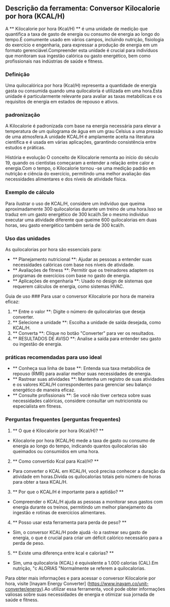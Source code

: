 ## Descrição da ferramenta: Conversor Kilocalorie por hora (KCAL/H)

A ** Kilocalorie por hora (Kcal/H) ** é uma unidade de medição que quantifica a taxa de gasto de energia ou consumo de energia ao longo do tempo.É comumente usado em vários campos, incluindo nutrição, fisiologia do exercício e engenharia, para expressar a produção de energia em um formato gerenciável.Compreender esta unidade é crucial para indivíduos que monitoram sua ingestão calórica ou gasto energético, bem como profissionais nas indústrias de saúde e fitness.

### Definição
Uma quilocalórica por hora (Kcal/H) representa a quantidade de energia gasta ou consumida quando uma quilocaloria é utilizada em uma hora.Esta unidade é particularmente relevante para avaliar as taxas metabólicas e os requisitos de energia em estados de repouso e ativos.

### padronização
A Kilocalorie é padronizada com base na energia necessária para elevar a temperatura de um quilograma de água em um grau Celsius a uma pressão de uma atmosfera.A unidade KCAL/H é amplamente aceita na literatura científica e é usada em várias aplicações, garantindo consistência entre estudos e práticas.

História e evolução
O conceito de Kilocalorie remonta ao início do século 19, quando os cientistas começaram a entender a relação entre calor e energia.Com o tempo, o Kilocalorie tornou -se uma medição padrão em nutrição e ciência do exercício, permitindo uma melhor avaliação das necessidades alimentares e dos níveis de atividade física.

### Exemplo de cálculo
Para ilustrar o uso de KCAL/H, considere um indivíduo que queima aproximadamente 300 quilocalorias durante um treino de uma hora.Isso se traduz em um gasto energético de 300 kcal/h.Se o mesmo indivíduo executar uma atividade diferente que queime 600 quilocalorias em duas horas, seu gasto energético também seria de 300 kcal/h.

### Uso das unidades
As quilocalorias por hora são essenciais para:
- ** Planejamento nutricional **: Ajudar as pessoas a entender suas necessidades calóricas com base nos níveis de atividade.
- ** Avaliações de fitness **: Permitir que os treinadores adaptem os programas de exercícios com base no gasto de energia.
- ** Aplicações de engenharia **: Usado no design de sistemas que requerem cálculos de energia, como sistemas HVAC.

Guia de uso ###
Para usar o conversor Kilocalorie por hora de maneira eficaz:
1. ** Entre o valor **: Digite o número de quilocalorias que deseja converter.
2. ** Selecione a unidade **: Escolha a unidade de saída desejada, como KCAL/H.
3. ** Converta **: Clique no botão "Converter" para ver os resultados.
4. ** RESULTADOS DE AVISO **: Analise a saída para entender seu gasto ou ingestão de energia.

### práticas recomendadas para uso ideal
- ** Conheça sua linha de base **: Entenda sua taxa metabólica de repouso (RMR) para avaliar melhor suas necessidades de energia.
- ** Rastrear suas atividades **: Mantenha um registro de suas atividades e os valores KCAL/H correspondentes para gerenciar seu balanço energético de maneira eficaz.
- ** Consulte profissionais **: Se você não tiver certeza sobre suas necessidades calóricas, considere consultar um nutricionista ou especialista em fitness.

### Perguntas frequentes (perguntas frequentes)

1. ** O que é Kilocalorie por hora (Kcal/H)? **
- Kilocalorie por hora (KCAL/H) mede a taxa de gasto ou consumo de energia ao longo do tempo, indicando quantos quilocalorias são queimados ou consumidos em uma hora.

2. ** Como convertido Kcal para Kcal/H? **
- Para converter o KCAL em KCAL/H, você precisa conhecer a duração da atividade em horas.Divida os quilocalorias totais pelo número de horas para obter a taxa KCAL/H.

3. ** Por que o KCAL/H é importante para a aptidão? **
- Compreender o KCAL/H ajuda as pessoas a monitorar seus gastos com energia durante os treinos, permitindo um melhor planejamento da ingestão e rotinas de exercícios alimentares.

4. ** Posso usar esta ferramenta para perda de peso? **
- Sim, o conversor KCAL/H pode ajudá -lo a rastrear seu gasto de energia, o que é crucial para criar um déficit calórico necessário para a perda de peso.

5. ** Existe uma diferença entre kcal e calorias? **
- Sim, uma quilocaloria (KCAL) é equivalente a 1.000 calorias (CAL).Em nutrição, "c ALORIAS "Normalmente se referem a quilocalorias.

Para obter mais informações e para acessar o conversor Kilocalorie por hora, visite [Inayam Energy Converter] (https://www.inayam.co/unit-converter/energy).Ao utilizar essa ferramenta, você pode obter informações valiosas sobre suas necessidades de energia e otimizar sua jornada de saúde e fitness.